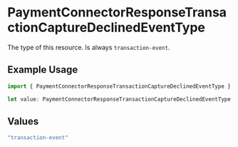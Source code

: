 # PaymentConnectorResponseTransactionCaptureDeclinedEventType

The type of this resource. Is always `transaction-event`.

## Example Usage

```typescript
import { PaymentConnectorResponseTransactionCaptureDeclinedEventType } from "@gr4vy/sdk/models/components";

let value: PaymentConnectorResponseTransactionCaptureDeclinedEventType = "transaction-event";
```

## Values

```typescript
"transaction-event"
```